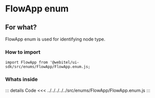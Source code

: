 # FlowApp enum

## For what?
FlowApp enum is used for identifying node type.

### How to import
```
import FlowApp from '@webitel/ui-sdk/src/enums/FlowApp/FlowApp.enum.js;
```
### Whats inside
::: details Code
<<< ../../../../../src/enums/FlowApp/FlowApp.enum.js
:::
